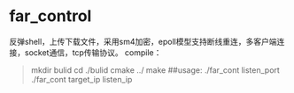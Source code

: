 # far_control
反弹shell，上传下载文件，采用sm4加密，epoll模型支持断线重连，多客户端连接，socket通信，tcp传输协议。 
compile：
>mkdir bulid 
>cd ./bulid
>cmake ../
>make
##usage:
>./far_cont listen_port
>./far_cont target_ip listen_ip
